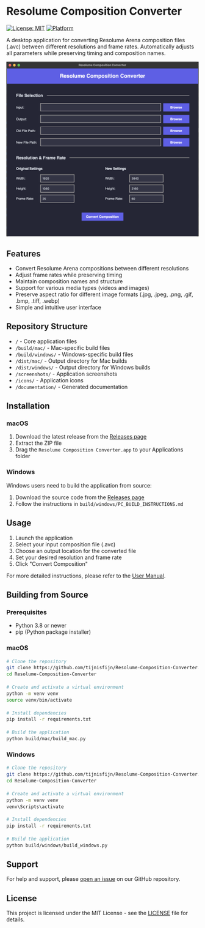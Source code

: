 # Resolume Composition Converter

[![License: MIT](https://img.shields.io/badge/License-MIT-blue.svg)](https://opensource.org/licenses/MIT)
[![Platform](https://img.shields.io/badge/platform-macOS-lightgrey.svg)](https://www.apple.com/macos)

A desktop application for converting Resolume Arena composition files (.avc) between different resolutions and frame rates. Automatically adjusts all parameters while preserving timing and composition names.

![Resolume Composition Converter](screenshots/app_screenshot.png)

## Features

- Convert Resolume Arena compositions between different resolutions
- Adjust frame rates while preserving timing
- Maintain composition names and structure
- Support for various media types (videos and images)
- Preserve aspect ratio for different image formats (.jpg, .jpeg, .png, .gif, .bmp, .tiff, .webp)
- Simple and intuitive user interface

## Repository Structure

- `/` - Core application files
- `/build/mac/` - Mac-specific build files
- `/build/windows/` - Windows-specific build files
- `/dist/mac/` - Output directory for Mac builds
- `/dist/windows/` - Output directory for Windows builds
- `/screenshots/` - Application screenshots
- `/icons/` - Application icons
- `/documentation/` - Generated documentation

## Installation

### macOS

1. Download the latest release from the [Releases page](https://github.com/tijnisfijn/Resolume-Composition-Converter/releases)
2. Extract the ZIP file
3. Drag the `Resolume Composition Converter.app` to your Applications folder

### Windows

Windows users need to build the application from source:

1. Download the source code from the [Releases page](https://github.com/tijnisfijn/Resolume-Composition-Converter/releases)
2. Follow the instructions in `build/windows/PC_BUILD_INSTRUCTIONS.md`

## Usage

1. Launch the application
2. Select your input composition file (.avc)
3. Choose an output location for the converted file
4. Set your desired resolution and frame rate
5. Click "Convert Composition"

For more detailed instructions, please refer to the [User Manual](MANUAL.md).

## Building from Source

### Prerequisites

- Python 3.8 or newer
- pip (Python package installer)

### macOS

```bash
# Clone the repository
git clone https://github.com/tijnisfijn/Resolume-Composition-Converter.git
cd Resolume-Composition-Converter

# Create and activate a virtual environment
python -m venv venv
source venv/bin/activate

# Install dependencies
pip install -r requirements.txt

# Build the application
python build/mac/build_mac.py
```

### Windows

```bash
# Clone the repository
git clone https://github.com/tijnisfijn/Resolume-Composition-Converter.git
cd Resolume-Composition-Converter

# Create and activate a virtual environment
python -m venv venv
venv\Scripts\activate

# Install dependencies
pip install -r requirements.txt

# Build the application
python build/windows/build_windows.py
```

## Support

For help and support, please [open an issue](https://github.com/tijnisfijn/Resolume-Composition-Converter/issues) on our GitHub repository.

## License

This project is licensed under the MIT License - see the [LICENSE](LICENSE) file for details.